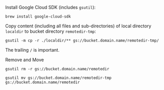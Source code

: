 Install Google Cloud SDK (includes `gsutil`):

````shell
brew install google-cloud-sdk
````

Copy content (including all files and sub-directories) of local directory `localdir` to bucket directory `remotedir-tmp`:

````shell
gsutil -m cp -r ./localdir/** gs://bucket.domain.name/remotedir-tmp/
````

The trailing `/` is important.

Remove and Move

````shell
gsutil rm -r gs://bucket.domain.name/remotedir

gsutil mv gs://bucket.domain.name/remotedir-tmp gs://bucket.domain.name/remotedir
````
